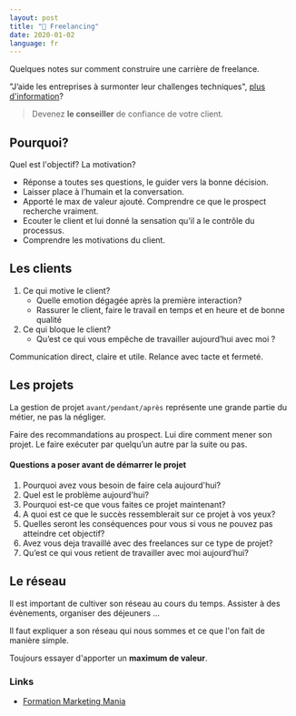 ```yaml
---
layout: post
title: "🌟 Freelancing"
date: 2020-01-02
language: fr
---
```


Quelques notes sur comment construire une carrière de freelance.

"J’aide les entreprises à surmonter leur challenges techniques", [plus d'information](../_posts/2020-01-01-who-am-i.markdown)?

> Devenez **le conseiller** de confiance de votre client.

## Pourquoi?

Quel est l'objectif? La motivation?

- Réponse a toutes ses questions, le guider vers la bonne décision.
- Laisser place à l’humain et la conversation.
- Apporté le max de valeur ajouté. Comprendre ce que le prospect recherche vraiment.
- Ecouter le client et lui donné la sensation qu’il a le contrôle du processus.
- Comprendre les motivations du client.

## Les clients

1. Ce qui motive le client?
    - Quelle emotion dégagée après la première interaction?
    - Rassurer le client, faire le travail en temps et en heure et de bonne qualité
2. Ce qui bloque le client?
    - Qu’est ce qui vous empêche de travailler aujourd’hui avec moi ?

Communication direct, claire et utile. Relance avec tacte et fermeté.


## Les projets

La gestion de projet `avant/pendant/après` représente une grande partie du métier, ne pas la négliger.

Faire des recommandations au prospect. Lui dire comment mener son projet. Le faire exécuter par quelqu’un autre par la suite ou pas.

#### Questions a poser avant de démarrer le projet

1. Pourquoi avez vous besoin de faire cela aujourd'hui?
2. Quel est le problème aujourd'hui?
3. Pourquoi est-ce que vous faites ce projet maintenant?
4. A quoi est ce que le succès ressemblerait sur ce projet à vos yeux?
5. Quelles seront les conséquences pour vous si vous ne pouvez pas atteindre cet objectif?
6. Avez vous deja travaillé avec des freelances sur ce type de projet?
7. Qu’est ce qui vous retient de travailler avec moi aujourd’hui?

## Le réseau

Il est important de cultiver son réseau au cours du temps. Assister à des évènements, organiser des déjeuners ...

Il faut expliquer a son réseau qui nous sommes et ce que l'on fait de manière simple.

Toujours essayer d'apporter un **maximum de valeur**.

### Links

- [Formation Marketing Mania](marketingmania.fr/freelance)

